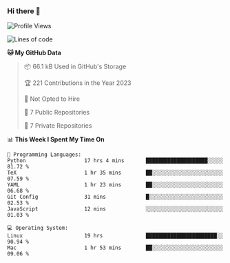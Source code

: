 ### Hi there 👋

<!--
**huayuan4396/huayuan4396** is a ✨ _special_ ✨ repository because its `README.md` (this file) appears on your GitHub profile.

Here are some ideas to get you started:

- 🔭 I’m currently working on ...
- 🌱 I’m currently learning ...
- 👯 I’m looking to collaborate on ...
- 🤔 I’m looking for help with ...
- 💬 Ask me about ...
- 📫 How to reach me: ...
- 😄 Pronouns: ...
- ⚡ Fun fact: ...
-->

<!--START_SECTION:waka-->
![Profile Views](http://img.shields.io/badge/Profile%20Views-0-blue)

![Lines of code](https://img.shields.io/badge/From%20Hello%20World%20I%27ve%20Written-187.2%20thousand%20lines%20of%20code-blue)

**🐱 My GitHub Data** 

> 📦 66.1 kB Used in GitHub's Storage 
 > 
> 🏆 221 Contributions in the Year 2023
 > 
> 🚫 Not Opted to Hire
 > 
> 📜 7 Public Repositories 
 > 
> 🔑 7 Private Repositories 
 > 
📊 **This Week I Spent My Time On** 

```text
💬 Programming Languages: 
Python                   17 hrs 4 mins       ████████████████████░░░░░   81.72 % 
TeX                      1 hr 35 mins        ██░░░░░░░░░░░░░░░░░░░░░░░   07.59 % 
YAML                     1 hr 23 mins        ██░░░░░░░░░░░░░░░░░░░░░░░   06.68 % 
Git Config               31 mins             █░░░░░░░░░░░░░░░░░░░░░░░░   02.53 % 
JavaScript               12 mins             ░░░░░░░░░░░░░░░░░░░░░░░░░   01.03 % 

💻 Operating System: 
Linux                    19 hrs              ███████████████████████░░   90.94 % 
Mac                      1 hr 53 mins        ██░░░░░░░░░░░░░░░░░░░░░░░   09.06 % 
```


<!--END_SECTION:waka-->
